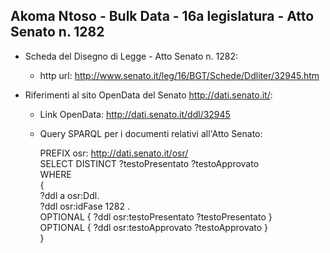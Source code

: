 ## Akoma Ntoso - Bulk Data - 16a legislatura - Atto Senato n. 1282 ##

* Scheda del Disegno di Legge - Atto Senato n. 1282:
	* http url: http://www.senato.it/leg/16/BGT/Schede/Ddliter/32945.htm

* Riferimenti al sito OpenData del Senato http://dati.senato.it/:
	* Link OpenData: http://dati.senato.it/ddl/32945
	* Query SPARQL per i documenti relativi all'Atto Senato:

        PREFIX osr: <http://dati.senato.it/osr/>  
		SELECT DISTINCT ?testoPresentato ?testoApprovato  
		WHERE  
		{  
		    ?ddl a osr:Ddl.  
		    ?ddl osr:idFase 1282 .  
		    OPTIONAL { ?ddl osr:testoPresentato ?testoPresentato }  
		    OPTIONAL { ?ddl osr:testoApprovato ?testoApprovato }  
		}
		